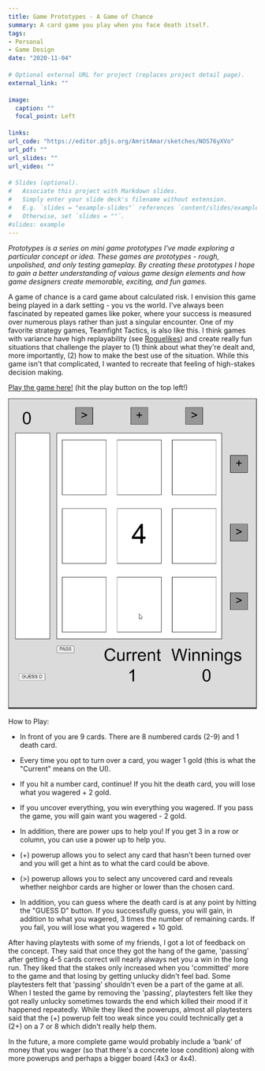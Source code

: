 ```yaml
---
title: Game Prototypes - A Game of Chance
summary: A card game you play when you face death itself.
tags:
- Personal
- Game Design
date: "2020-11-04"

# Optional external URL for project (replaces project detail page).
external_link: ""

image:
  caption: ""
  focal_point: Left

links:
url_code: "https://editor.p5js.org/AmritAmar/sketches/NOS76yXVo"
url_pdf: ""
url_slides: ""
url_video: ""

# Slides (optional).
#   Associate this project with Markdown slides.
#   Simply enter your slide deck's filename without extension.
#   E.g. `slides = "example-slides"` references `content/slides/example-slides.md`.
#   Otherwise, set `slides = ""`.
#slides: example
---
```


*Prototypes is a series on mini game prototypes I've made exploring a particular concept or idea. These games are prototypes - rough, unpolished, and only testing gameplay. By creating these prototypes I hope to gain a better understanding of vaious game design elements and how game designers create memorable, exciting, and fun games.*

A game of chance is a card game about calculated risk. I envision this game being played in a dark setting - you vs the world. I've always been fascinated by repeated games like poker, where your success is measured over numerous plays rather than just a singular encounter. One of my favorite strategy games, Teamfight Tactics, is also like this. I think games with variance have high replayability (see [Roguelikes](https://en.wikipedia.org/wiki/Roguelike)) and create really fun situations that challenge the player to (1) think about what they're dealt and, more importantly, (2) how to make the best use of the situation. While this game isn't that complicated, I wanted to recreate that feeling of high-stakes decision making.

[Play the game here!](https://editor.p5js.org/AmritAmar/sketches/NOS76yXVo) (hit the play button on the top left!)

![](gameofdeath.gif)

How to Play:
- In front of you are 9 cards. There are 8 numbered cards (2-9) and 1 death card.

- Every time you opt to turn over a card, you wager 1 gold (this is what the "Current" means on the UI).

- If you hit a number card, continue! If you hit the death card, you will lose what you wagered + 2 gold.

- If you uncover everything, you win everything you wagered. If you pass the game, you will gain want you wagered - 2 gold.

- In addition, there are power ups to help you! If you get 3 in a row or column, you can use a power up to help you.

- (+) powerup allows you to select any card that hasn't been turned over and you will get a hint as to what the card could be above.

- (>) powerup allows you to select any uncovered card and reveals whether neighbor cards are higher or lower than the chosen card.

- In addition, you can guess where the death card is at any point by hitting the "GUESS D" button. If you successfully guess, you will gain, in addition to what you wagered, 3 times the number of remaining cards. If you fail, you will lose what you wagered + 10 gold.

After having playtests with some of my friends, I got a lot of feedback on the concept. They said that once they got the hang of the game, 'passing' after getting 4-5 cards correct will nearly always net you a win in the long run. They liked that the stakes only increased when you 'committed' more to the game and that losing by getting unlucky didn't feel bad. Some playtesters felt that 'passing' shouldn't even be a part of the game at all. When I tested the game by removing the 'passing', playtesters felt like they got really unlucky sometimes towards the end which killed their mood if it happened repeatedly. While they liked the powerups, almost all playtesters said that the (+) powerup felt too weak since you could technically get a (2+) on a 7 or 8 which didn't really help them. 

In the future, a more complete game would probably include a 'bank' of money that you wager (so that there's a concrete lose condition) along with more powerups and perhaps a bigger board (4x3 or 4x4). 
